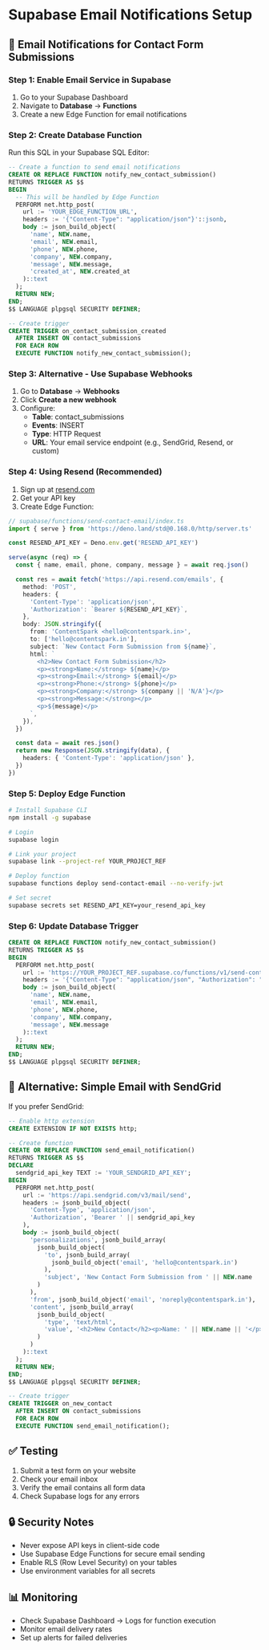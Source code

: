 # Supabase Email Notifications Setup

## 📧 Email Notifications for Contact Form Submissions

### Step 1: Enable Email Service in Supabase

1. Go to your Supabase Dashboard
2. Navigate to **Database** → **Functions**
3. Create a new Edge Function for email notifications

### Step 2: Create Database Function

Run this SQL in your Supabase SQL Editor:

```sql
-- Create a function to send email notifications
CREATE OR REPLACE FUNCTION notify_new_contact_submission()
RETURNS TRIGGER AS $$
BEGIN
  -- This will be handled by Edge Function
  PERFORM net.http_post(
    url := 'YOUR_EDGE_FUNCTION_URL',
    headers := '{"Content-Type": "application/json"}'::jsonb,
    body := json_build_object(
      'name', NEW.name,
      'email', NEW.email,
      'phone', NEW.phone,
      'company', NEW.company,
      'message', NEW.message,
      'created_at', NEW.created_at
    )::text
  );
  RETURN NEW;
END;
$$ LANGUAGE plpgsql SECURITY DEFINER;

-- Create trigger
CREATE TRIGGER on_contact_submission_created
  AFTER INSERT ON contact_submissions
  FOR EACH ROW
  EXECUTE FUNCTION notify_new_contact_submission();
```

### Step 3: Alternative - Use Supabase Webhooks

1. Go to **Database** → **Webhooks**
2. Click **Create a new webhook**
3. Configure:
   - **Table**: contact_submissions
   - **Events**: INSERT
   - **Type**: HTTP Request
   - **URL**: Your email service endpoint (e.g., SendGrid, Resend, or custom)

### Step 4: Using Resend (Recommended)

1. Sign up at [resend.com](https://resend.com)
2. Get your API key
3. Create Edge Function:

```typescript
// supabase/functions/send-contact-email/index.ts
import { serve } from 'https://deno.land/std@0.168.0/http/server.ts'

const RESEND_API_KEY = Deno.env.get('RESEND_API_KEY')

serve(async (req) => {
  const { name, email, phone, company, message } = await req.json()

  const res = await fetch('https://api.resend.com/emails', {
    method: 'POST',
    headers: {
      'Content-Type': 'application/json',
      'Authorization': `Bearer ${RESEND_API_KEY}`,
    },
    body: JSON.stringify({
      from: 'ContentSpark <hello@contentspark.in>',
      to: ['hello@contentspark.in'],
      subject: `New Contact Form Submission from ${name}`,
      html: `
        <h2>New Contact Form Submission</h2>
        <p><strong>Name:</strong> ${name}</p>
        <p><strong>Email:</strong> ${email}</p>
        <p><strong>Phone:</strong> ${phone}</p>
        <p><strong>Company:</strong> ${company || 'N/A'}</p>
        <p><strong>Message:</strong></p>
        <p>${message}</p>
      `,
    }),
  })

  const data = await res.json()
  return new Response(JSON.stringify(data), {
    headers: { 'Content-Type': 'application/json' },
  })
})
```

### Step 5: Deploy Edge Function

```bash
# Install Supabase CLI
npm install -g supabase

# Login
supabase login

# Link your project
supabase link --project-ref YOUR_PROJECT_REF

# Deploy function
supabase functions deploy send-contact-email --no-verify-jwt

# Set secret
supabase secrets set RESEND_API_KEY=your_resend_api_key
```

### Step 6: Update Database Trigger

```sql
CREATE OR REPLACE FUNCTION notify_new_contact_submission()
RETURNS TRIGGER AS $$
BEGIN
  PERFORM net.http_post(
    url := 'https://YOUR_PROJECT_REF.supabase.co/functions/v1/send-contact-email',
    headers := '{"Content-Type": "application/json", "Authorization": "Bearer YOUR_ANON_KEY"}'::jsonb,
    body := json_build_object(
      'name', NEW.name,
      'email', NEW.email,
      'phone', NEW.phone,
      'company', NEW.company,
      'message', NEW.message
    )::text
  );
  RETURN NEW;
END;
$$ LANGUAGE plpgsql SECURITY DEFINER;
```

## 🔔 Alternative: Simple Email with SendGrid

If you prefer SendGrid:

```sql
-- Enable http extension
CREATE EXTENSION IF NOT EXISTS http;

-- Create function
CREATE OR REPLACE FUNCTION send_email_notification()
RETURNS TRIGGER AS $$
DECLARE
  sendgrid_api_key TEXT := 'YOUR_SENDGRID_API_KEY';
BEGIN
  PERFORM net.http_post(
    url := 'https://api.sendgrid.com/v3/mail/send',
    headers := jsonb_build_object(
      'Content-Type', 'application/json',
      'Authorization', 'Bearer ' || sendgrid_api_key
    ),
    body := jsonb_build_object(
      'personalizations', jsonb_build_array(
        jsonb_build_object(
          'to', jsonb_build_array(
            jsonb_build_object('email', 'hello@contentspark.in')
          ),
          'subject', 'New Contact Form Submission from ' || NEW.name
        )
      ),
      'from', jsonb_build_object('email', 'noreply@contentspark.in'),
      'content', jsonb_build_array(
        jsonb_build_object(
          'type', 'text/html',
          'value', '<h2>New Contact</h2><p>Name: ' || NEW.name || '</p><p>Email: ' || NEW.email || '</p><p>Phone: ' || NEW.phone || '</p><p>Message: ' || NEW.message || '</p>'
        )
      )
    )::text
  );
  RETURN NEW;
END;
$$ LANGUAGE plpgsql SECURITY DEFINER;

-- Create trigger
CREATE TRIGGER on_new_contact
  AFTER INSERT ON contact_submissions
  FOR EACH ROW
  EXECUTE FUNCTION send_email_notification();
```

## ✅ Testing

1. Submit a test form on your website
2. Check your email inbox
3. Verify the email contains all form data
4. Check Supabase logs for any errors

## 🔒 Security Notes

- Never expose API keys in client-side code
- Use Supabase Edge Functions for secure email sending
- Enable RLS (Row Level Security) on your tables
- Use environment variables for all secrets

## 📊 Monitoring

- Check Supabase Dashboard → Logs for function execution
- Monitor email delivery rates
- Set up alerts for failed deliveries